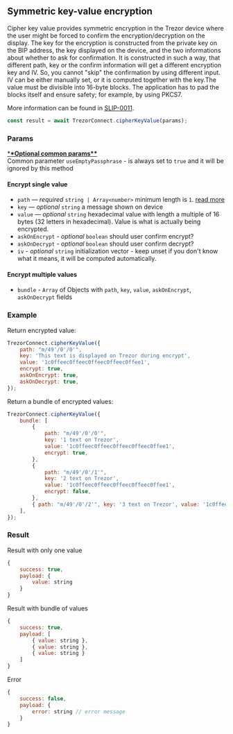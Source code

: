 ## Symmetric key-value encryption

Cipher key value provides symmetric encryption in the Trezor device where the user might be forced to confirm the encryption/decryption on the display. The key for the encryption is constructed from the private key on the BIP address, the key displayed on the device, and the two informations about whether to ask for confirmation. It is constructed in such a way, that different path, key or the confirm information will get a different encryption key and IV. So, you cannot "skip" the confirmation by using different input. IV can be either manually set, or it is computed together with the key.The value must be divisible into 16-byte blocks. The application has to pad the blocks itself and ensure safety; for example, by using PKCS7.

More information can be found in [SLIP-0011](https://github.com/satoshilabs/slips/blob/master/slip-0011.md).

```javascript
const result = await TrezorConnect.cipherKeyValue(params);
```

### Params

[\***\*Optional common params\*\***](commonParams.md)
<br>
Common parameter `useEmptyPassphrase` - is always set to `true` and it will be ignored by this method

#### Encrypt single value

-   `path` — _required_ `string | Array<number>` minimum length is `1`. [read more](../path.md)
-   `key` — _optional_ `string` a message shown on device
-   `value` — _optional_ `string` hexadecimal value with length a multiple of 16 bytes (32 letters in hexadecimal). Value is what is actually being encrypted.
-   `askOnEncrypt` - _optional_ `boolean` should user confirm encrypt?
-   `askOnDecrypt` - _optional_ `boolean` should user confirm decrypt?
-   `iv` - _optional_ `string` initialization vector - keep unset if you don't know what it means, it will be computed automatically.

#### Encrypt multiple values

-   `bundle` - `Array` of Objects with `path`, `key`, `value`, `askOnEncrypt`, `askOnDecrypt` fields

### Example

Return encrypted value:

```javascript
TrezorConnect.cipherKeyValue({
    path: "m/49'/0'/0'",
    key: 'This text is displayed on Trezor during encrypt',
    value: '1c0ffeec0ffeec0ffeec0ffeec0ffee1',
    encrypt: true,
    askOnEncrypt: true,
    askOnDecrypt: true,
});
```

Return a bundle of encrypted values:

```javascript
TrezorConnect.cipherKeyValue({
    bundle: [
        {
            path: "m/49'/0'/0'",
            key: '1 text on Trezor',
            value: '1c0ffeec0ffeec0ffeec0ffeec0ffee1',
            encrypt: true,
        },
        {
            path: "m/49'/0'/1'",
            key: '2 text on Trezor',
            value: '1c0ffeec0ffeec0ffeec0ffeec0ffee1',
            encrypt: false,
        },
        { path: "m/49'/0'/2'", key: '3 text on Trezor', value: '1c0ffeec0ffeec0ffeec0ffeec0ffee1' },
    ],
});
```

### Result

Result with only one value

```javascript
{
    success: true,
    payload: {
        value: string
    }
}
```

Result with bundle of values

```javascript
{
    success: true,
    payload: [
        { value: string },
        { value: string },
        { value: string }
    ]
}
```

Error

```javascript
{
    success: false,
    payload: {
        error: string // error message
    }
}
```

